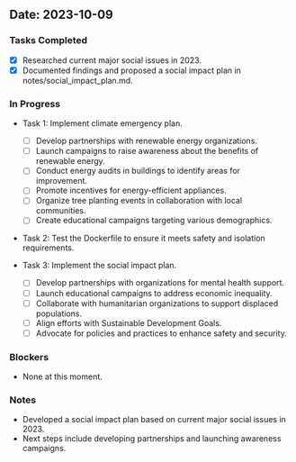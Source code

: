 ## Date: 2023-10-09

### Tasks Completed
- [x] Researched current major social issues in 2023.
- [x] Documented findings and proposed a social impact plan in notes/social_impact_plan.md.

### In Progress
- Task 1: Implement climate emergency plan.
  - [ ] Develop partnerships with renewable energy organizations.
  - [ ] Launch campaigns to raise awareness about the benefits of renewable energy.
  - [ ] Conduct energy audits in buildings to identify areas for improvement.
  - [ ] Promote incentives for energy-efficient appliances.
  - [ ] Organize tree planting events in collaboration with local communities.
  - [ ] Create educational campaigns targeting various demographics.
- Task 2: Test the Dockerfile to ensure it meets safety and isolation requirements.

- Task 3: Implement the social impact plan.
  - [ ] Develop partnerships with organizations for mental health support.
  - [ ] Launch educational campaigns to address economic inequality.
  - [ ] Collaborate with humanitarian organizations to support displaced populations.
  - [ ] Align efforts with Sustainable Development Goals.
  - [ ] Advocate for policies and practices to enhance safety and security.

### Blockers
- None at this moment.

### Notes
- Developed a social impact plan based on current major social issues in 2023.
- Next steps include developing partnerships and launching awareness campaigns.
